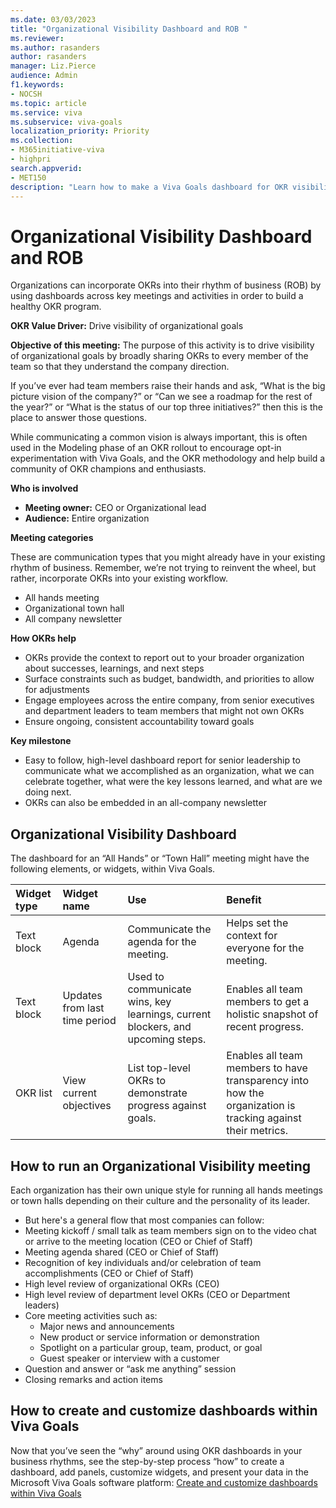 ```yaml
---
ms.date: 03/03/2023
title: "Organizational Visibility Dashboard and ROB "
ms.reviewer: 
ms.author: rasanders
author: rasanders
manager: Liz.Pierce
audience: Admin
f1.keywords:
- NOCSH
ms.topic: article
ms.service: viva
ms.subservice: viva-goals
localization_priority: Priority
ms.collection:  
- M365initiative-viva
- highpri
search.appverid:
- MET150
description: "Learn how to make a Viva Goals dashboard for OKR visibility across your organization."
---
```


# Organizational Visibility Dashboard and ROB 

Organizations can incorporate OKRs into their rhythm of business (ROB) by using dashboards across key meetings and activities in order to build a healthy OKR program. 

**OKR Value Driver:** Drive visibility of organizational goals 

**Objective of this meeting:** The purpose of this activity is to drive visibility of organizational goals by broadly sharing OKRs to every member of the team so that they understand the company direction.  

If you’ve ever had team members raise their hands and ask, “What is the big picture vision of the company?” or “Can we see a roadmap for the rest of the year?” or “What is the status of our top three initiatives?” then this is the place to answer those questions.  

While communicating a common vision is always important, this is often used in the Modeling phase of an OKR rollout to encourage opt-in experimentation with Viva Goals, and the OKR methodology and help build a community of OKR champions and enthusiasts. 

**Who is involved**

- **Meeting owner:** CEO or Organizational lead
- **Audience:** Entire organization

**Meeting categories**

These are communication types that you might already have in your existing rhythm of business. Remember, we’re not trying to reinvent the wheel, but rather, incorporate OKRs into your existing workflow. 

- All hands meeting 
- Organizational town hall 
- All company newsletter 

**How OKRs help**

- OKRs provide the context to report out to your broader organization about successes, learnings, and next steps 
- Surface constraints such as budget, bandwidth, and priorities to allow for adjustments 
- Engage employees across the entire company, from senior executives and department leaders to team members that might not own OKRs 
- Ensure ongoing, consistent accountability toward goals 

**Key milestone**

- Easy to follow, high-level dashboard report for senior leadership to communicate what we accomplished as an organization, what we can celebrate together, what were the key lessons learned, and what are we doing next. 
- OKRs can also be embedded in an all-company newsletter 

## Organizational Visibility Dashboard

The dashboard for an “All Hands” or “Town Hall” meeting might have the following elements, or widgets, within Viva Goals. 

|Widget type   |Widget name   |Use  |Benefit  |
| :--------- | :--------- | :--------- | :--------- |
| Text block   | Agenda   | Communicate the agenda for the meeting.    | Helps set the context for everyone for the meeting.   |
| Text block      | Updates from last time period          | Used to communicate wins, key learnings, current blockers, and upcoming steps.     | Enables all team members to get a holistic snapshot of recent progress.     |
| OKR list   | View current objectives    | List top-level OKRs to demonstrate progress against goals.   | Enables all team members to have transparency into how the organization is tracking against their metrics.    |

## How to run an Organizational Visibility meeting

Each organization has their own unique style for running all hands meetings or town halls depending on their culture and the personality of its leader.  

- But here's a general flow that most companies can follow: 
- Meeting kickoff / small talk as team members sign on to the video chat or arrive to the meeting location (CEO or Chief of Staff) 
- Meeting agenda shared (CEO or Chief of Staff) 
- Recognition of key individuals and/or celebration of team accomplishments (CEO or Chief of Staff) 
- High level review of organizational OKRs (CEO) 
- High level review of department level OKRs (CEO or Department leaders) 
- Core meeting activities such as: 
    -  Major news and announcements 
    - New product or service information or demonstration 
    - Spotlight on a particular group, team, product, or goal 
    - Guest speaker or interview with a customer 
- Question and answer or “ask me anything” session 
- Closing remarks and action items 

## How to create and customize dashboards within Viva Goals 

Now that you’ve seen the “why” around using OKR dashboards in your business rhythms, see the step-by-step process “how” to create a dashboard, add panels, customize widgets, and present your data in the Microsoft Viva Goals software platform: [Create and customize dashboards within Viva Goals ](https://support.microsoft.com/en-us/topic/review-dashboard-with-viva-goals-d195c526-1b6b-45e1-82fd-8daa21dd84a4)